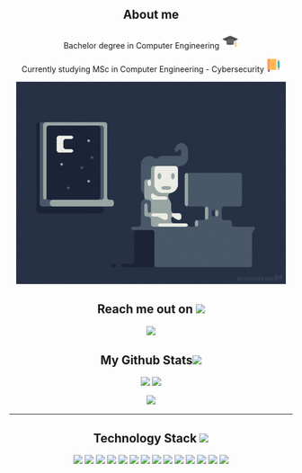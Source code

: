<!-- ----- ABOUT ME ----- -->

<h2 align="center">About me</h2>

<p align="center">Bachelor degree in Computer Engineering <img src="./img/degree.png" width="30" margin-top="2px"> </p>
<p align="center">Currently studying MSc in Computer Engineering - Cybersecurity <img src="./img/study.png" width="25"> </p>

<p align="center">
  <img src="img/giphy.gif">
</p>

<!-- ----- REACH ME ----- -->

<h2 align="center">Reach me out on <img src="https://media0.giphy.com/media/jqNPzdTTxQfOgOqpO4/source.gif" width="50"></h2>
<p align="center">
  <a href="https://www.linkedin.com/in/federico-montini-503975237/" >
    <img src="https://img.shields.io/badge/LinkedIn-0077B5?style=for-the-badge&logo=linkedin&logoColor=white"/>
  </a>
</p>




<!-- ----- STATS ----- -->

<h2 align="center">
  My Github Stats<img src="https://media.giphy.com/media/VgCDAzcKvsR6OM0uWg/giphy.gif" width="50">
</h2>

<p align = "center">
  <img  src = "https://github-readme-stats.vercel.app/api?username=FedericoMontini98&show_icons=true&theme=radical&line_height=27">
  <img src = "https://github-readme-stats.vercel.app/api/top-langs/?username=FedericoMontini98&hide=html,css,java,shaderlab,kotlin,hlsl&theme=radical">
</p>

<p align = "center">
 <img  src="https://github-readme-streak-stats.herokuapp.com/?user=FedericoMontini98&show_icons=true&locale=en&layout=compact&theme=radical&line_height=0" />
</p> 

<hr>

<!-- ----- SKILLS ----- -->

<h2 align="center">Technology Stack <img src="https://github.com/ritik307/ritik307/blob/main/images/laptop.gif" width="50"></h2>


<p align="center">
    <img src="https://img.shields.io/badge/C-00599C?style=flat-square&logo=c&logoColor=white"/>
    <img src="https://img.shields.io/badge/-C++-00599C?style=flat-square&logo=c"/>
    <img src="https://img.shields.io/badge/-java-orange?style=flat-square&logo=java"/>
    <img src="https://img.shields.io/badge/-HTML5-E34F26?style=flat-square&logo=html5&logoColor=white"/>
    <img src="https://img.shields.io/badge/-CSS3-green?style=flat-square&logo=css3"/>
    <img src="https://img.shields.io/badge/-JavaScript-black?style=flat-square&logo=javascript"/>
    <img src="https://img.shields.io/badge/-PHP-blue?style=flat-square&logo=php"/>
    <img src="https://img.shields.io/badge/-MySQL-9cf?style=flat-square&logo=mysql"/>
    <img src="https://img.shields.io/badge/-MongoDB-white?style=flat-square&logo=mongodb"/>
    <img src="https://img.shields.io/badge/-Neo4j-white?style=flat-square&logo=neo4j"/>
    <img src="https://img.shields.io/badge/-Python-red?style=flat-square&logo=python"/>
    <img src="https://img.shields.io/badge/-Linux-red?style=flat-square&logo=linux"/>
    <img src="https://img.shields.io/badge/-Git-black?style=flat-square&logo=git"/>
    <img src="https://img.shields.io/badge/-GitHub-black?style=flat-square&logo=github"/>
</p>
